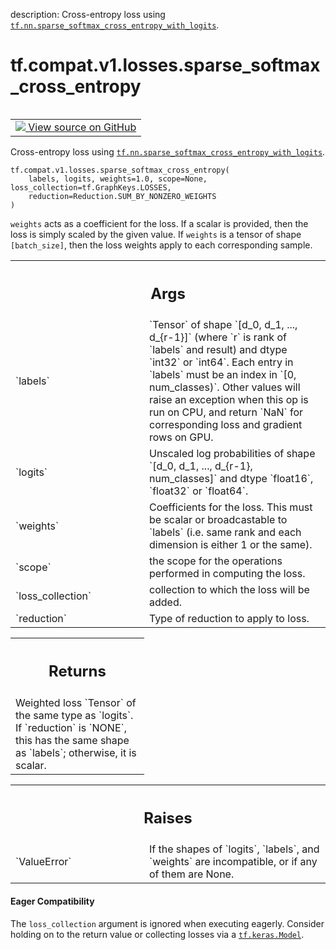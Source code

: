 description: Cross-entropy loss using <a href="../../../../tf/nn/sparse_softmax_cross_entropy_with_logits.md"><code>tf.nn.sparse_softmax_cross_entropy_with_logits</code></a>.

<div itemscope itemtype="http://developers.google.com/ReferenceObject">
<meta itemprop="name" content="tf.compat.v1.losses.sparse_softmax_cross_entropy" />
<meta itemprop="path" content="Stable" />
</div>

# tf.compat.v1.losses.sparse_softmax_cross_entropy

<!-- Insert buttons and diff -->

<table class="tfo-notebook-buttons tfo-api nocontent" align="left">
<td>
  <a target="_blank" href="https://github.com/tensorflow/tensorflow/blob/r2.3/tensorflow/python/ops/losses/losses_impl.py#L844-L900">
    <img src="https://www.tensorflow.org/images/GitHub-Mark-32px.png" />
    View source on GitHub
  </a>
</td>
</table>



Cross-entropy loss using <a href="../../../../tf/nn/sparse_softmax_cross_entropy_with_logits.md"><code>tf.nn.sparse_softmax_cross_entropy_with_logits</code></a>.

<pre class="devsite-click-to-copy prettyprint lang-py tfo-signature-link">
<code>tf.compat.v1.losses.sparse_softmax_cross_entropy(
    labels, logits, weights=1.0, scope=None, loss_collection=tf.GraphKeys.LOSSES,
    reduction=Reduction.SUM_BY_NONZERO_WEIGHTS
)
</code></pre>



<!-- Placeholder for "Used in" -->

`weights` acts as a coefficient for the loss. If a scalar is provided,
then the loss is simply scaled by the given value. If `weights` is a
tensor of shape `[batch_size]`, then the loss weights apply to each
corresponding sample.

<!-- Tabular view -->
 <table class="responsive fixed orange">
<colgroup><col width="214px"><col></colgroup>
<tr><th colspan="2"><h2 class="add-link">Args</h2></th></tr>

<tr>
<td>
`labels`
</td>
<td>
`Tensor` of shape `[d_0, d_1, ..., d_{r-1}]` (where `r` is rank of
`labels` and result) and dtype `int32` or `int64`. Each entry in `labels`
must be an index in `[0, num_classes)`. Other values will raise an
exception when this op is run on CPU, and return `NaN` for corresponding
loss and gradient rows on GPU.
</td>
</tr><tr>
<td>
`logits`
</td>
<td>
Unscaled log probabilities of shape
`[d_0, d_1, ..., d_{r-1}, num_classes]` and dtype `float16`, `float32` or
`float64`.
</td>
</tr><tr>
<td>
`weights`
</td>
<td>
Coefficients for the loss. This must be scalar or broadcastable to
`labels` (i.e. same rank and each dimension is either 1 or the same).
</td>
</tr><tr>
<td>
`scope`
</td>
<td>
the scope for the operations performed in computing the loss.
</td>
</tr><tr>
<td>
`loss_collection`
</td>
<td>
collection to which the loss will be added.
</td>
</tr><tr>
<td>
`reduction`
</td>
<td>
Type of reduction to apply to loss.
</td>
</tr>
</table>



<!-- Tabular view -->
 <table class="responsive fixed orange">
<colgroup><col width="214px"><col></colgroup>
<tr><th colspan="2"><h2 class="add-link">Returns</h2></th></tr>
<tr class="alt">
<td colspan="2">
Weighted loss `Tensor` of the same type as `logits`. If `reduction` is
`NONE`, this has the same shape as `labels`; otherwise, it is scalar.
</td>
</tr>

</table>



<!-- Tabular view -->
 <table class="responsive fixed orange">
<colgroup><col width="214px"><col></colgroup>
<tr><th colspan="2"><h2 class="add-link">Raises</h2></th></tr>

<tr>
<td>
`ValueError`
</td>
<td>
If the shapes of `logits`, `labels`, and `weights` are
incompatible, or if any of them are None.
</td>
</tr>
</table>




#### Eager Compatibility
The `loss_collection` argument is ignored when executing eagerly. Consider
holding on to the return value or collecting losses via a <a href="../../../../tf/keras/Model.md"><code>tf.keras.Model</code></a>.

